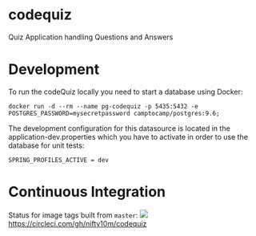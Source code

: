 # codequiz
Quiz Application handling Questions and Answers

# Development
To run the codeQuiz locally you need to start a database using Docker:

    docker run -d --rm --name pg-codequiz -p 5435:5432 -e POSTGRES_PASSWORD=mysecretpassword camptocamp/postgres:9.6;

The development configuration for this datasource is located in the application-dev.properties which you have to activate in order to use the database for unit tests:

    SPRING_PROFILES_ACTIVE = dev

# Continuous Integration
Status for image tags built from `master`:
<img src="https://circleci.com/gh/nifty10m/codequiz.png"/>
https://circleci.com/gh/nifty10m/codequiz

